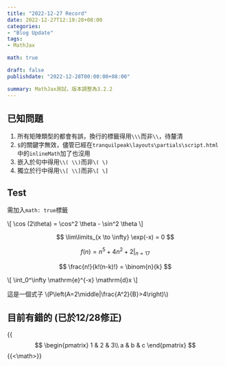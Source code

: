 ```yaml
---
title: "2022-12-27 Record"
date: 2022-12-27T12:19:28+08:00
categories:
- "Blog Update"
tags:
- MathJax

math: true

draft: false
publishdate: "2022-12-28T00:00:00+08:00"

summary: MathJax測試，版本調整為3.2.2
---
```


## 已知問題

1. 所有矩陣類型的都會有誤，換行的標籤得用```\\\```而非```\\```，待釐清
2. ```$```的關鍵字無效，儘管已經在```tranquilpeak\layouts\partials\script.html```中的```inlineMath```加了也沒用
3. 嵌入於句中得用```\\( \\)```而非```\( \)```
4. 獨立於行中得用```\\[ \\]```而非```\[ \]```

## Test

需加入```math: true```標籤

\\[ \cos (2\theta) = \cos^2 \theta - \sin^2 \theta \\]

$$ \lim\limits_{x \to \infty} \exp(-x) = 0 $$

$$ f(n) = n^5 + 4n^2 + 2 |_{n=17} $$

$$ \frac{n!}{k!(n-k)!} = \binom{n}{k} $$

\\[ \int_0^\infty \mathrm{e}^{-x} \mathrm{d}x \\]

這是一個式子 \\(P\left(A=2\middle|\frac{A^2}{B}>4\right)\\)

## 目前有錯的 (已於12/28修正)

{{<math>}}
$$
\begin{pmatrix}
1 & 2 & 3\\
a & b & c
\end{pmatrix}
$$
{{<\math>}}
